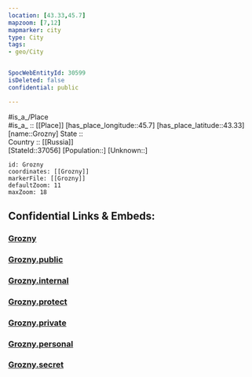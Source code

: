 ```yaml
---
location: [43.33,45.7] 
mapzoom: [7,12] 
mapmarker: city 
type: City
tags:
- geo/City


SpocWebEntityId: 30599
isDeleted: false
confidential: public

---
```

#is_a_/Place  
#is_a_ :: [[Place]] 
[has_place_longitude::45.7] 
[has_place_latitude::43.33] 
[name::Grozny] 
State ::  
Country :: [[Russia]]  
[StateId::37056] 
[Population::] 
[Unknown::] 


```leaflet
id: Grozny
coordinates: [[Grozny]] 
markerFile: [[Grozny]] 
defaultZoom: 11 
maxZoom: 18
```


## Confidential Links & Embeds: 

### [Grozny](/_Standards/Earth/Continent/Europe/Europe~East/Russia/Russia~NorthCaucasus/Chechnya/City/Grozny.md) 

### [Grozny.public](/_public/Earth/Continent/Europe/Europe~East/Russia/Russia~NorthCaucasus/Chechnya/City/Grozny.public.md) 

### [Grozny.internal](/_internal/Earth/Continent/Europe/Europe~East/Russia/Russia~NorthCaucasus/Chechnya/City/Grozny.internal.md) 

### [Grozny.protect](/_protect/Earth/Continent/Europe/Europe~East/Russia/Russia~NorthCaucasus/Chechnya/City/Grozny.protect.md) 

### [Grozny.private](/_private/Earth/Continent/Europe/Europe~East/Russia/Russia~NorthCaucasus/Chechnya/City/Grozny.private.md) 

### [Grozny.personal](/_personal/Earth/Continent/Europe/Europe~East/Russia/Russia~NorthCaucasus/Chechnya/City/Grozny.personal.md) 

### [Grozny.secret](/_secret/Earth/Continent/Europe/Europe~East/Russia/Russia~NorthCaucasus/Chechnya/City/Grozny.secret.md)

